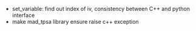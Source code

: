 * set_variable: find out index of iv, consistency between C++ and python interface
* make mad_tpsa library ensure raise c++ exception